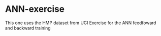 # ANN-exercise
This one uses the HMP dataset from UCI
Exercise for the ANN feedfoward and backward training
